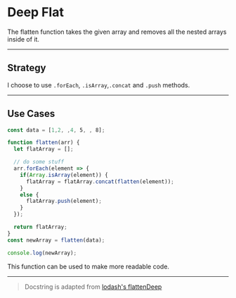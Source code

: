 # Deep Flat

The flatten function takes the given array and removes all the nested
arrays inside of it.

---

## Strategy

I choose to use `.forEach`, `.isArray`,`.concat` and `.push` methods.

---

## Use Cases

```js
const data = [1,2, ,4, 5, , 8];

function flatten(arr) {
  let flatArray = [];

  // do some stuff
  arr.forEach(element => {
    if(Array.isArray(element)) {
      flatArray = flatArray.concat(flatten(element));
    }
    else {
      flatArray.push(element);
    }
  });

  return flatArray;
}
const newArray = flatten(data);

console.log(newArray);
```

This function can be used to make more readable code.

---

> Docstring is adapted from
> [lodash's flattenDeep](https://github.com/lodash/lodash/blob/4.17.15/lodash.js#L7330)
